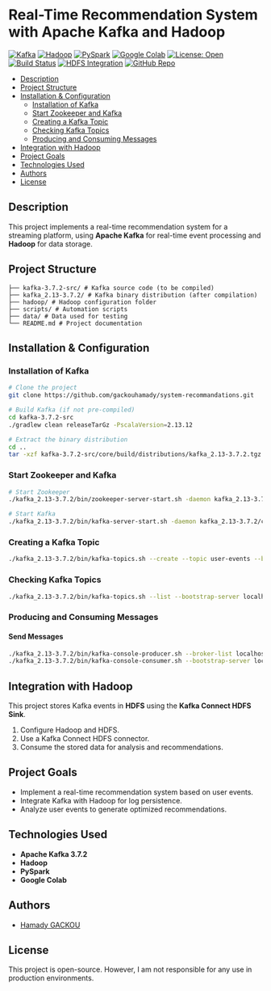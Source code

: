 # Real-Time Recommendation System with Apache Kafka and Hadoop

[![Kafka](https://img.shields.io/badge/Apache%20Kafka-3.7.2-blue.svg)](https://kafka.apache.org/)
[![Hadoop](https://img.shields.io/badge/Hadoop-3.x-yellow.svg)](https://hadoop.apache.org/)
[![PySpark](https://img.shields.io/badge/PySpark-compatible-orange.svg)](https://spark.apache.org/docs/latest/api/python/)
[![Google Colab](https://img.shields.io/badge/Google%20Colab-supported-success.svg)](https://colab.research.google.com/)
[![License: Open](https://img.shields.io/badge/license-Open-lightgrey.svg)](#license)
[![Build Status](https://img.shields.io/badge/build-passing-brightgreen.svg)](#)
[![HDFS Integration](https://img.shields.io/badge/HDFS-integrated-blueviolet.svg)](https://hadoop.apache.org/docs/stable/hadoop-project-dist/hadoop-hdfs/)
[![GitHub Repo](https://img.shields.io/badge/source-GitHub-black.svg)](https://github.com/gackouhamady/system-recommandations)

- [Description](#description)
- [Project Structure](#project-structure)
- [Installation & Configuration](#installation--configuration)
  - [Installation of Kafka](#installation-of-kafka)
  - [Start Zookeeper and Kafka](#start-zookeeper-and-kafka)
  - [Creating a Kafka Topic](#creating-a-kafka-topic)
  - [Checking Kafka Topics](#checking-kafka-topics)
  - [Producing and Consuming Messages](#producing-and-consuming-messages)
- [Integration with Hadoop](#integration-with-hadoop)
- [Project Goals](#project-goals)
- [Technologies Used](#technologies-used)
- [Authors](#authors)
- [License](#license)


## Description
This project implements a real-time recommendation system for a streaming platform, using **Apache Kafka** for real-time event processing and **Hadoop** for data storage.


##  Project Structure
```
├── kafka-3.7.2-src/ # Kafka source code (to be compiled)
├── kafka_2.13-3.7.2/ # Kafka binary distribution (after compilation)
├── hadoop/ # Hadoop configuration folder
├── scripts/ # Automation scripts
├── data/ # Data used for testing
└── README.md # Project documentation
```

## Installation & Configuration

### Installation of Kafka
```sh
# Clone the project
git clone https://github.com/gackouhamady/system-recommandations.git

# Build Kafka (if not pre-compiled)
cd kafka-3.7.2-src
./gradlew clean releaseTarGz -PscalaVersion=2.13.12

# Extract the binary distribution
cd ..
tar -xzf kafka-3.7.2-src/core/build/distributions/kafka_2.13-3.7.2.tgz

```

### Start Zookeeper and Kafka
```sh
# Start Zookeeper
./kafka_2.13-3.7.2/bin/zookeeper-server-start.sh -daemon kafka_2.13-3.7.2/config/zookeeper.properties

# Start Kafka
./kafka_2.13-3.7.2/bin/kafka-server-start.sh -daemon kafka_2.13-3.7.2/config/server.properties
```

### Creating a Kafka Topic
```sh
./kafka_2.13-3.7.2/bin/kafka-topics.sh --create --topic user-events --bootstrap-server localhost:9092 --partitions 1 --replication-factor 1

```
### Checking Kafka Topics
```sh
./kafka_2.13-3.7.2/bin/kafka-topics.sh --list --bootstrap-server localhost:9092
```
### Producing and Consuming Messages

#### Send Messages
```sh
./kafka_2.13-3.7.2/bin/kafka-console-producer.sh --broker-list localhost:9092 --topic user-events
./kafka_2.13-3.7.2/bin/kafka-console-consumer.sh --bootstrap-server localhost:9092 --topic user-events --from-beginning
```
## Integration with Hadoop
This project stores Kafka events in **HDFS** using the **Kafka Connect HDFS Sink**.

1. Configure Hadoop and HDFS.
2. Use a Kafka Connect HDFS connector.
3. Consume the stored data for analysis and recommendations.

## Project Goals
- Implement a real-time recommendation system based on user events.
- Integrate Kafka with Hadoop for log persistence.
- Analyze user events to generate optimized recommendations.

##  Technologies Used
- **Apache Kafka 3.7.2**  
- **Hadoop**  
- **PySpark**  
- **Google Colab**

## Authors
- [Hamady GACKOU](https://github.com/gackouhamady)

## License
This project is open-source. However, I am not responsible for any use in production environments.
